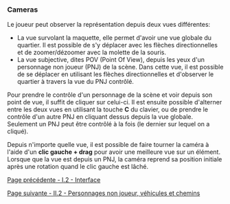 ### Cameras
Le joueur peut observer la représentation depuis deux vues différentes:
- La vue survolant la maquette, elle permet d'avoir une vue globale du quartier. Il est possible de s'y déplacer avec les flèches directionnelles et de zoomer/dézoomer avec la molette de la souris.
- La vue subjective, dites POV (Point Of View), depuis les yeux d'un personnage non joueur (PNJ) de la scène. Dans cette vue, il est possible de se déplacer en utilisant les flèches directionnelles et d'observer le quartier à travers la vue du PNJ contrôlé.

Pour prendre le contrôle d'un personnage de la scène et voir depuis son point de vue, il suffit de cliquer sur celui-ci. Il est ensuite possible d'alterner entre les deux vues en utilisant la touche __C__ du clavier, ou de prendre le contrôle d'un autre PNJ en cliquant dessus depuis la vue globale. Seulement un PNJ peut être contrôlé à la fois (le dernier sur lequel on a cliqué).

Depuis n'importe quelle vue, il est possible de faire tourner la caméra à l'aide d'un __clic gauche + drag__ pour avoir une meilleure vue sur un élément. Lorsque que la vue est depuis un PNJ, la caméra reprend sa position initiale après une rotation quand le clic gauche est lâché.

[Page précédente - I.2 - Interface](Interface)

[Page suivante - II.2 - Personnages non joueur, véhicules et chemins](PNJ_Vehicules_Chemins)
